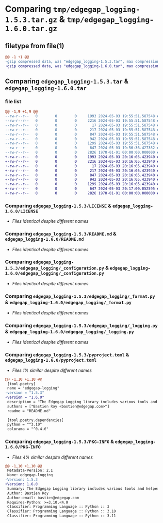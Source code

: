 # Comparing `tmp/edgegap_logging-1.5.3.tar.gz` & `tmp/edgegap_logging-1.6.0.tar.gz`

## filetype from file(1)

```diff
@@ -1 +1 @@
-gzip compressed data, was "edgegap_logging-1.5.3.tar", max compression
+gzip compressed data, was "edgegap_logging-1.6.0.tar", max compression
```

## Comparing `edgegap_logging-1.5.3.tar` & `edgegap_logging-1.6.0.tar`

### file list

```diff
@@ -1,9 +1,9 @@
--rw-r--r--   0        0        0     1993 2024-05-03 19:55:51.587548 edgegap_logging-1.5.3/LICENSE
--rw-r--r--   0        0        0     2216 2024-05-03 19:55:51.587548 edgegap_logging-1.5.3/README.md
--rw-r--r--   0        0        0       17 2024-05-03 19:55:51.587548 edgegap_logging-1.5.3/edgegap_logging/BUILD
--rw-r--r--   0        0        0      217 2024-05-03 19:55:51.587548 edgegap_logging-1.5.3/edgegap_logging/__init__.py
--rw-r--r--   0        0        0      847 2024-05-03 19:55:51.587548 edgegap_logging-1.5.3/edgegap_logging/_configuration.py
--rw-r--r--   0        0        0      942 2024-05-03 19:55:51.587548 edgegap_logging-1.5.3/edgegap_logging/_format.py
--rw-r--r--   0        0        0     1299 2024-05-03 19:55:51.587548 edgegap_logging-1.5.3/edgegap_logging/_logging.py
--rw-r--r--   0        0        0      647 2024-05-03 19:56:36.427332 edgegap_logging-1.5.3/pyproject.toml
--rw-r--r--   0        0        0     2826 1970-01-01 00:00:00.000000 edgegap_logging-1.5.3/PKG-INFO
+-rw-r--r--   0        0        0     1993 2024-05-03 20:16:05.423940 edgegap_logging-1.6.0/LICENSE
+-rw-r--r--   0        0        0     2216 2024-05-03 20:16:05.423940 edgegap_logging-1.6.0/README.md
+-rw-r--r--   0        0        0       17 2024-05-03 20:16:05.423940 edgegap_logging-1.6.0/edgegap_logging/BUILD
+-rw-r--r--   0        0        0      217 2024-05-03 20:16:05.423940 edgegap_logging-1.6.0/edgegap_logging/__init__.py
+-rw-r--r--   0        0        0      847 2024-05-03 20:16:05.423940 edgegap_logging-1.6.0/edgegap_logging/_configuration.py
+-rw-r--r--   0        0        0      942 2024-05-03 20:16:05.423940 edgegap_logging-1.6.0/edgegap_logging/_format.py
+-rw-r--r--   0        0        0     1299 2024-05-03 20:16:05.423940 edgegap_logging-1.6.0/edgegap_logging/_logging.py
+-rw-r--r--   0        0        0      647 2024-05-03 20:17:00.052595 edgegap_logging-1.6.0/pyproject.toml
+-rw-r--r--   0        0        0     2826 1970-01-01 00:00:00.000000 edgegap_logging-1.6.0/PKG-INFO
```

### Comparing `edgegap_logging-1.5.3/LICENSE` & `edgegap_logging-1.6.0/LICENSE`

 * *Files identical despite different names*

### Comparing `edgegap_logging-1.5.3/README.md` & `edgegap_logging-1.6.0/README.md`

 * *Files identical despite different names*

### Comparing `edgegap_logging-1.5.3/edgegap_logging/_configuration.py` & `edgegap_logging-1.6.0/edgegap_logging/_configuration.py`

 * *Files identical despite different names*

### Comparing `edgegap_logging-1.5.3/edgegap_logging/_format.py` & `edgegap_logging-1.6.0/edgegap_logging/_format.py`

 * *Files identical despite different names*

### Comparing `edgegap_logging-1.5.3/edgegap_logging/_logging.py` & `edgegap_logging-1.6.0/edgegap_logging/_logging.py`

 * *Files identical despite different names*

### Comparing `edgegap_logging-1.5.3/pyproject.toml` & `edgegap_logging-1.6.0/pyproject.toml`

 * *Files 1% similar despite different names*

```diff
@@ -1,10 +1,10 @@
 [tool.poetry]
 name = "edgegap-logging"
-version = "1.5.3"
+version = "1.6.0"
 description = "The Edgegap Logging library includes various tools and helpers for interacting with Standard Logging Formatter and Colored Logs. It is designed for use within the Edgegap organization."
 authors = ["Bastien Roy <bastien@edgegap.com>"]
 readme = "README.md"
 
 [tool.poetry.dependencies]
 python = "^3.10"
 colorama = "^0.4.6"
```

### Comparing `edgegap_logging-1.5.3/PKG-INFO` & `edgegap_logging-1.6.0/PKG-INFO`

 * *Files 4% similar despite different names*

```diff
@@ -1,10 +1,10 @@
 Metadata-Version: 2.1
 Name: edgegap-logging
-Version: 1.5.3
+Version: 1.6.0
 Summary: The Edgegap Logging library includes various tools and helpers for interacting with Standard Logging Formatter and Colored Logs. It is designed for use within the Edgegap organization.
 Author: Bastien Roy
 Author-email: bastien@edgegap.com
 Requires-Python: >=3.10,<4.0
 Classifier: Programming Language :: Python :: 3
 Classifier: Programming Language :: Python :: 3.10
 Classifier: Programming Language :: Python :: 3.11
```

